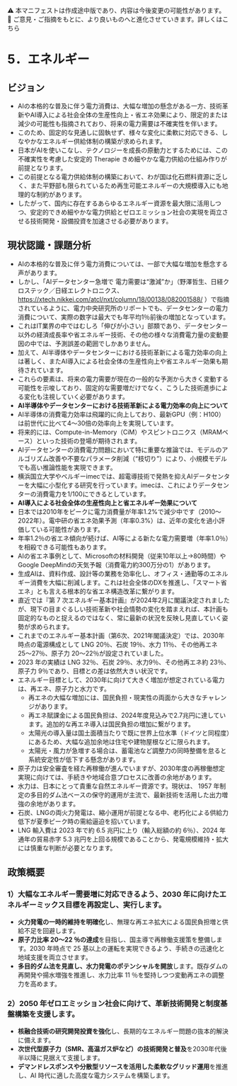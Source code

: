 ⚠️ 本マニフェストは作成途中版であり、内容は今後変更の可能性があります。  
💬 ご意見・ご指摘をもとに、より良いものへと進化させていきます。詳しくはこちら

# 5．エネルギー

## ビジョン
*   AIの本格的な普及に伴う電力消費は、大幅な増加の懸念がある一方、技術革新やAI導入による社会全体の生産性向上・省エネ効果により、限定的または減少の可能性も指摘されており、将来の電力需要は不確実性を伴います。
*   このため、固定的な見通しに固執せず、様々な変化に柔軟に対応できる、しなやかなエネルギー供給体制の構築が求められます。
*   日本がAIを使いこなし、テクノロジーを成長の原動力とするためには、この不確実性を考慮した安定的 Therapie きめ細やかな電力供給の仕組み作りが前提となります。
*   この前提となる電力供給体制の構築において、わが国は化石燃料資源に乏しく、また平野部も限られているため再生可能エネルギーの大規模導入にも地理的な制約があります。
*   したがって、国内に存在するあらゆるエネルギー資源を最大限に活用しつつ、安定的できめ細やかな電力供給とゼロエミッション社会の実現を両立させる技術開発・設備投資を加速させる必要があります。

## 現状認識・課題分析
*   AIの本格的な普及に伴う電力消費については、一部で大幅な増加を懸念する声があります。
*   しかし、「AIデータセンター急増で 電力需要は“激減”か」（野澤哲生、日経クロステック／日経エレクトロニクス、 https://xtech.nikkei.com/atcl/nxt/column/18/00138/082001588/ ）で指摘されているように、電力中央研究所のリポートでも、データセンターの電力消費について、実際の数字は最大でも年平均1％前後の増加となっています。
*   これはIT業界の中ではむしろ「伸びが小さい」部類であり、データセンター以外の経済成長率や省エネルギー技術、その他の様々な消費電力量の変動要因の中では、予測誤差の範囲でしかありません。
*   加えて、AI半導体やデータセンターにおける技術革新による電力効率の向上は著しく、またAI導入による社会全体の生産性向上や省エネルギー効果も期待されています。
*   これらの要素は、将来の電力需要が現在の一般的な予測から大きく変動する可能性を示唆しており、固定的な需要増だけでなく、こうした技術進歩による変化も注視していく必要があります。
*   **AI半導体やデータセンターにおける技術革新による電力効率の向上について**
*   AI半導体の消費電力効率は飛躍的に向上しており、最新GPU（例：H100）は前世代に比べて4～30倍の効率向上を実現しています。
*   将来的には、Compute-in-Memory（CiM）やスピントロニクス（MRAMベース）といった技術の登場が期待されます。
*   AIデータセンターの消費電力問題において特に重要な推論では、モデルのアルゴリズム改善や不要なパラメータ削減（“枝切り”）により、小規模モデルでも高い推論性能を実現できます。
*   横浜国立大学やベルギーimecでは、超電導技術で発熱を抑えAIデータセンターを大幅に小型化する研究を行っています。imecは、これによりデータセンターの消費電力を1/100にできるとしています。
*   **AI導入による社会全体の生産性向上と省エネルギー効果について**
*   日本では2010年をピークに電力消費量が年率1.2%で減少中です（2010〜2022年）。電中研の省エネ効果予測（年率0.3%）は、近年の変化を過小評価している可能性があります。
*   年率1.2％の省エネ傾向が続けば、AI等による新たな電力需要増（年率1.0％）を相殺できる可能性もあります。
*   AIの省エネ事例として、Microsoftの材料開発（従来10年以上→80時間）やGoogle DeepMindの天気予報（消費電力約300万分の1）があります。
*   生成AIは、資料作成、設計等の業務を効率化し、オフィス・通勤等のエネルギー消費を大幅に削減します。これは社会全体のDXを推進し、「スマート省エネ」とも言える根本的な省エネ構造改革に繋がります。
*   直近では『第 7 次エネルギー基本計画』が2024年2月に閣議決定されましたが、現下の目まぐるしい技術革新や社会情勢の変化を踏まえれば、本計画も固定的なものと捉えるのではなく、常に最新の状況を反映し見直していく姿勢が求められます。
*   これまでのエネルギー基本計画（第6次、2021年閣議決定）では、2030年時点の電源構成として LNG 20％、石炭 19％、水力 11％、その他再エネ 25〜27％、原子力 20〜22％が設定されていました。
*   2023 年の実績は LNG 32％、石炭 29％、水力9％、その他再エネ約 23％、原子力 9％であり、目標との差は依然大きい状況です。
*   エネルギー目標として、2030年に向けて大きく増加が想定されている電力は、再エネ、原子力と水力です。
    *   再エネの大幅な増加には、国民負担・現実性の両面から大きなチャレンジがあります。
    *   再エネ賦課金による国民負担は、2024年度見込みで2.7兆円に達しています。追加的な再エネ導入は国民負担の増加に繋がります。
    *   太陽光の導入量は国土面積当たりで既に世界上位水準（ドイツと同程度）にあるため、大幅な追加余地は住宅や建物屋根などに限られます。
    *   太陽光・風力が急増する場合は、蓄電池など調整力の同時整備を怠ると系統安定性が低下する懸念があります。
*   原子力は安全審査を経た再稼働が進んでいますが、2030年度の再稼働想定実現に向けては、手続きや地域合意プロセスに改善の余地があります。
*   水力は、日本にとって貴重な自然エネルギー資源です。現状は、 1957 年制定の多目的ダム法ベースの保守的運用が主流で、最新技術を活用した出力増強の余地があります。
*   石炭、LNGの両火力発電は、縮小運用が前提となる中、老朽化による供給力低下が夏季ピーク時の需給逼迫を招いています。
*   LNG 輸入費は 2023 年で約 6.5 兆円に上り（輸入総額の約 6％）、2024 年通年の貿易赤字 5.3 兆円を上回る規模であることから、発電規模維持・拡大には慎重な判断が必要となります。

## 政策概要
  ### 1）大幅なエネルギー需要増に対応できるよう、2030 年に向けたエネルギーミックス目標を再設定し、実行します。 
  * **火力発電の一時的維持を明確化**し、無理な再エネ拡大による国民負担増と供給不足を回避します。  
  * **原子力比率 20〜22 ％の達成**を目指し、国主導で再稼働支援策を整備します。2030 年時点で 25 基以上の運転を実現できるよう、手続きの迅速化と地域支援を両立させます。  
  * **多目的ダム法を見直し、水力発電のポテンシャルを開放**します。既存ダムの再開発や揚水増強を推進し、水力比率 11 ％を堅持しつつ変動再エネの調整力を高めます。  
  ### 2）2050 年ゼロエミッション社会に向けて、革新技術開発と制度基盤構築を支援します。  
  * **核融合技術の研究開発投資を強化**し、長期的なエネルギー問題の抜本的解決に備えます。  
  * **次世代型原子力（SMR、高温ガス炉など）の技術開発と普及**を2030年代後半以降に見据えて支援します。  
  * **デマンドレスポンスや分散型リソースを活用した柔軟なグリッド運用**を推進し、AI 時代に適した高度な電力システムを構築します。